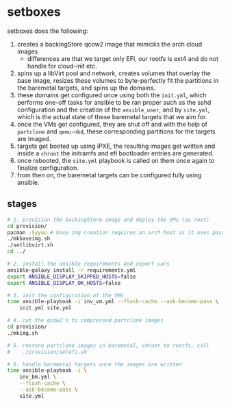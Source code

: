 # setboxes
setboxes does the following:
1. creates a backingStore qcow2 image that mimicks the arch cloud images
   - differences are that we target only EFI, our rootfs is ext4 and do not
     handle for cloud-init etc.
2. spins up a libVirt pool and network, creates volumes that overlay the base
   image, resizes these volumes to byte-perfectly fit the partitions in the
   baremetal targets, and spins up the domains.
3. these domains get configured once using both the `init.yml`, which performs
   one-off tasks for ansible to be ran proper such as the sshd configuration and
   the creation of the `ansible_user`, and by `site.yml`, which is the actual
   state of these baremetal targets that we aim for.
4. once the VMs get configured, they are shut off and with the help of
   `partclone` and `qemu-nbd`, these corresponding partitions for the targets
   are imaged.
5. targets get booted up using iPXE, the resulting images get written and inside
   a `chroot` the initramfs and efi bootloader entries are generated.
6. once rebooted, the `site.yml` playbook is called on them once again to
   finalize configuration.
7. from then on, the baremetal targets can be configured fully using ansible.

## stages
```sh
# 1. provision the backingStore image and deploy the VMs (as root)
cd provision/
pacman -Syyuu # base img creation requires an arch host as it uses pacstrap
./mkbaseimg.sh
./setlibvirt.sh
cd ../

# 2. install the ansible requirements and export vars
ansible-galaxy install -r requirements.yml
export ANSIBLE_DISPLAY_SKIPPED_HOSTS=false
export ANSIBLE_DISPLAY_OK_HOSTS=false

# 3. init the configuration of the VMs
time ansible-playbook -i inv_vm.yml --flush-cache --ask-become-pass \
    init.yml site.yml

# 4. cut the qcow2's to compressed partclone images
cd provision/
./mkimg.sh

# 5. restore partclone images in baremetal, chroot to rootfs, call
#    ./provision/setefi.sh

# 6. handle baremetal targets once the images are written
time ansible-playbook -i \
    inv_bm.yml \
    --flush-cache \
    --ask-become-pass \
    site.yml
```
